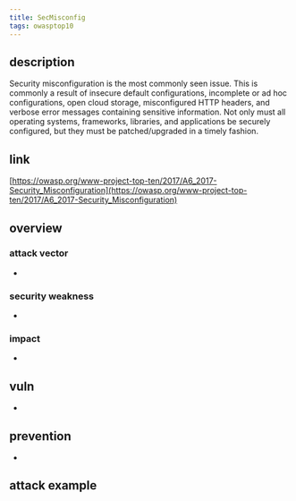 ```yaml
---
title: SecMisconfig
tags: owasptop10
---
```


## description

Security misconfiguration is the most commonly seen issue. This is commonly a result of insecure default configurations, incomplete or ad hoc configurations, open cloud storage, misconfigured HTTP headers, and verbose error messages containing sensitive information. Not only must all operating systems, frameworks, libraries, and applications be securely configured, but they must be patched/upgraded in a timely fashion.

## link

[https://owasp.org/www-project-top-ten/2017/A6_2017-Security_Misconfiguration](https://owasp.org/www-project-top-ten/2017/A6_2017-Security_Misconfiguration)

## overview

### attack vector

* 

### security weakness

* 

### impact

* 

## vuln

* 

## prevention

* 

## attack example

